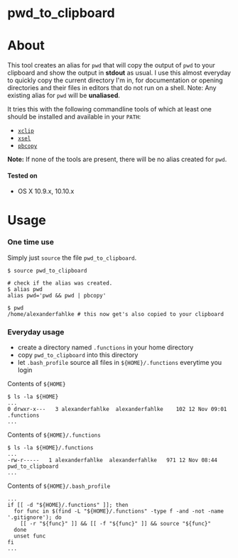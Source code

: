 # pwd_to_clipboard

# About

This tool creates an alias for ```pwd``` that will copy the output of ```pwd``` to your clipboard and show the output in **stdout** as usual.
I use this almost everyday to quickly copy the current directory I'm in, for documentation or opening directories and their files in editors that do not run on a shell.
Note: Any existing alias for ```pwd``` will be **unaliased**.

It tries this with the following commandline tools of which at least one should be installed and available in your ```PATH```:

- [```xclip```](http://linux.die.net/man/1/xclip "man page xclip")
- [```xsel```](http://linux.die.net/man/1/xsel "man page xsel")
- [```pbcopy```](https://developer.apple.com/library/mac/documentation/Darwin/Reference/ManPages/man1/pbcopy.1.html "man page pbcopy")

**Note:** If none of the tools are present, there will be no alias created for ```pwd```.

#### Tested on
- OS X 10.9.x, 10.10.x

# Usage

### One time use

Simply just ```source``` the file ```pwd_to_clipboard```.

    $ source pwd_to_clipboard

    # check if the alias was created.
    $ alias pwd
    alias pwd='pwd && pwd | pbcopy'

    $ pwd
    /home/alexanderfahlke # this now get's also copied to your clipboard

### Everyday usage

- create a directory named ```.functions``` in your home directory
- copy ```pwd_to_clipboard``` into this directory
- let ```.bash_profile``` source all files in ```${HOME}/.functions``` everytime you login


Contents of ```${HOME}```

    $ ls -la ${HOME}
    ...
    0 drwxr-x---   3 alexanderfahlke  alexanderfahlke    102 12 Nov 09:01 .functions
    ...

Contents of ```${HOME}/.functions```

    $ ls -la ${HOME}/.functions
    ...
    -rw-r-----   1 alexanderfahlke  alexanderfahlke   971 12 Nov 08:44 pwd_to_clipboard
    ...

Contents of ```${HOME}/.bash_profile```

    ...
    if [[ -d "${HOME}/.functions" ]]; then
      for func in $(find -L "${HOME}/.functions" -type f -and -not -name '.gitignore'); do
        [[ -r "${func}" ]] && [[ -f "${func}" ]] && source "${func}"
      done
      unset func
    fi
    ...
